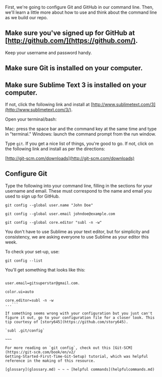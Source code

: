 First, we're going to configure Git and GitHub in our command line. Then, we'll learn a little more about how to use and think about the command line as we build our repo. 

## Make sure you've signed up for GitHub at [http://github.com/](https://github.com/).
Keep your username and password handy. 

## Make sure Git is installed on your computer.

## Make sure Sublime Text 3 is installed on your computer. 
If not, click the following link and install at [http://www.sublimetext.com/3](http://www.sublimetext.com/3/).

Open your terminal/bash:

Mac: press the space bar and the command key at the same time and type in "terminal."
Windows: launch the command prompt from the run window. 

Type `git`. If you get a nice list of things, you're good to go. If not, click on the following link and install as per the directions:

[http://git-scm.com/downloads](http://git-scm.com/downloads)

## Configure Git

Type the following into your command line, filling in the sections for your username and email. These must correspond to the name and email you used to sign up for GitHub.

`git config --global user.name "John Doe"`

`git config --global user.email johndoe@example.com`

`git config --global core.editor "subl -n -w"`

You don't have to use Sublime as your text editor, but for simplicity and consistency, we are asking everyone to use Sublime as your editor this week. 

To check your set-up, use:

`git config --list`

You'll get something that looks like this:

```user.name=Superstar Git User

user.email=gitsuperstar@gmail.com.

color.ui=auto

core.editor=subl -n -w
...```

If something seems wrong with your configuration but you just can't figure it out, go to your configuration file for a closer look. This tip courtesy of [story645](https://github.com/story645).

`subl .git/config`  

~~~

For more reading on `git config`, check out this [Git-SCM](https://git-scm.com/book/en/v2/
Getting-Started-First-Time-Git-Setup) tutorial, which was helpful reference in the making of this resource. 

[glossary](glossary.md) ~ ~ ~ [helpful commands](helpfulcommands.md)
